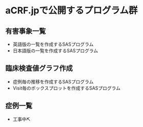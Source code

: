 # aCRF.jpで公開するプログラム群
## 有害事象一覧
- 英語版の一覧を作成するSASプログラム
- 日本語版の一覧を作成するSASプログラム
## 臨床検査値グラフ作成
- 症例毎の推移を作成するSASプログラム
- Visit毎のボックスプロットを作成するSASプログラム
## 症例一覧
- 工事中⛏
